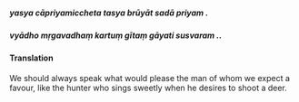 ##### yasya cāpriyamiccheta tasya brūyāt sadā priyam .
##### vyādho mṛgavadhaṃ kartuṃ gītaṃ gāyati susvaram ..

#### Translation

We should always speak what would please the man of whom we expect a favour, like the hunter who sings sweetly when he desires to shoot a deer.
